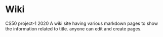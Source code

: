 # Wiki
CS50 project-1 2020
A wiki site having various markdown pages
to show the information related to title.
anyone can edit and create pages.
